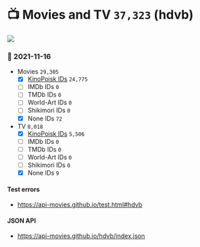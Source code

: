 # :tv: Movies and TV `37,323` (hdvb)

<a href="https://API-Movies.github.io"><img src="https://API-Movies.github.io/banner.png?cache"></a>

### :date: 2021-11-16
- Movies `29,305`
  - [x] <a href="https://API-Movies.github.io/hdvb/movie_kinopoisk_ids.json">KinoPoisk IDs</a> `24,775`
  - [ ] IMDb IDs `0`
  - [ ] TMDb IDs `0`
  - [ ] World-Art IDs `0`
  - [ ] Shikimori IDs `0`
  - [x] None IDs `72`
- TV `8,018`
  - [x] <a href="https://API-Movies.github.io/hdvb/tv_kinopoisk_ids.json">KinoPoisk IDs</a> `5,506`
  - [ ] IMDb IDs `0`
  - [ ] TMDb IDs `0`
  - [ ] World-Art IDs `0`
  - [ ] Shikimori IDs `0`
  - [x] None IDs `9`
#### Test errors
- <a href='https://api-movies.github.io/test.html#hdvb'>https://api-movies.github.io/test.html#hdvb</a>
#### JSON API
- <a href='https://api-movies.github.io/hdvb/index.json'>https://api-movies.github.io/hdvb/index.json</a>

